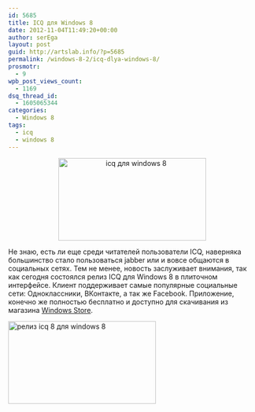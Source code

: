 ```yaml
---
id: 5685
title: ICQ для Windows 8
date: 2012-11-04T11:49:20+00:00
author: serEga
layout: post
guid: http://artslab.info/?p=5685
permalink: /windows-8-2/icq-dlya-windows-8/
prosmotr:
  - 9
wpb_post_views_count:
  - 1169
dsq_thread_id:
  - 1605065344
categories:
  - Windows 8
tags:
  - icq
  - windows 8
---
```

<center>
  <a href="{{site.img_cdn}}/icq_windows8.jpeg"><img src="{{site.img_cdn}}/icq_windows8-300x168.jpg" alt="icq для windows 8" title="icq_windows8" width="300" height="168" class="aligncenter size-medium wp-image-5688" /></a>
</center>

Не знаю, есть ли еще среди читателей пользователи ICQ, наверняка большинство стало пользоваться jabber или и вовсе общаются в социальных сетях. Тем не менее, новость заслуживает внимания, так как сегодня состоялся релиз ICQ для Windows 8 в плиточном интерфейсе. Клиент поддерживает самые популярные социальные сети: Одноклассники, ВКонтакте, а так же Facebook. Приложение, конечно же полностью бесплатно и доступно для скачивания из магазина [Windows Store](http://apps.microsoft.com/webpdp/ru-RU/app/icq/ef32d0b3-2e6a-41af-b1ec-8a92c6b4138d).

<cetner>[<img src="{{site.img_cdn}}/icq8_dlya_windows-300x168.jpg" alt="релиз icq 8 для windows 8" title="icq8_dlya_windows" width="300" height="168" class="aligncenter size-medium wp-image-5689" srcset="{{site.img_cdn}}/icq8_dlya_windows-300x168.jpg 300w, {{site.img_cdn}}/icq8_dlya_windows.jpeg 759w" sizes="(max-width: 300px) 100vw, 300px" />]({{site.img_cdn}}/icq8_dlya_windows.jpeg)</center>